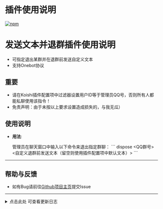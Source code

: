 # 插件使用说明

[![npm](https://img.shields.io/npm/v/koishi-plugin-dispose-group?style=flat-square)](https://www.npmjs.com/package/koishi-plugin-dispose-group)


# 发送文本并退群插件使用说明

- 可指定退出某群并在退群前发送自定义文本
- 支持Onebot协议

## 重要

- 请在Koishi插件配置项中过滤器设置用户ID等于管理员QQ号，否则所有人都能私聊使用该指令！
- 免责声明：由于未按以上要求设置造成损失的，与我无瓜）

## 使用说明

- **用法**: 

  管理员在聊天窗口中输入以下命令来退出指定群聊：
  \`\`\`
  dispose <QQ群号> <自定义退群前发送文本（留空则使用插件配置项中默认文本）>
  \`\`\`

---

## 帮助与反馈

- 如有Bug请前往[Github项目主页](https://github.com/DoomVoss/Koishi-Plugins-CBS)提交Issue

---

<details>
<summary>点击此处 可查看更新日志</summary>

-   **1.0.0**
    -   首次上传插件

</details>  